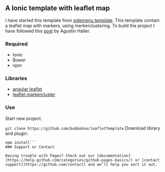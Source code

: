 ## A Ionic template with leaflet map

I have started this template from [sidemenu template](https://github.com/driftyco/ionic-starter-sidemenu). 
This template contain a leaflet map with markers, using merkerclustering.
To build the project I have followed this [post](https://www.airpair.com/ionic-framework/posts/production-ready-apps-with-ionic-framework) by Agustin Haller.

### Required
- Ionic
- Bower
- npm

### Libraries
- [angular leaflet](http://tombatossals.github.io/angular-leaflet-directive/#!/)
- [leaflet markercluster](https://github.com/Leaflet/Leaflet.markercluster)

### Use
Start new project:

```git clone https://github.com/bubbobne/leafletTemplate```
Download library and plugin:
```bower install
npm install```
### Support or Contact

Having trouble with Pages? Check out our [documentation](https://help.github.com/categories/github-pages-basics/) or [contact support](https://github.com/contact) and we’ll help you sort it out.
